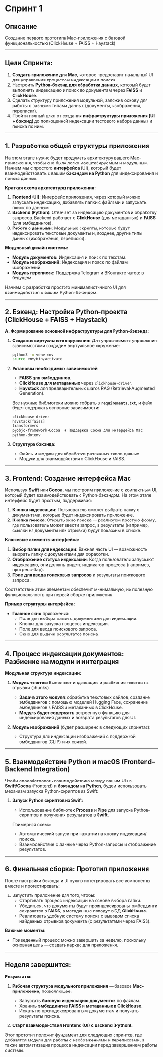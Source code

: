 # Спринт 1

## Описание

Создание первого прототипа Mac-приложения с базовой функциональностью (ClickHouse + FAISS + Haystack)

---

## **Цели Спринта:**

1. **Создать приложение для Mac**, которое предоставит начальный UI для управления процессом индексации и поиска.
2. Настроить **Python-бэкэнд для обработки данных**, который будет выполнять индексацию и поиск по документам через **FAISS** и **ClickHouse**.
3. Сделать структуру приложения модульной, заложив основу для работы с разными типами данных (документы, изображения, переписки).
4. Пройти полный цикл от создания **инфраструктуры приложения (UI + бэкэнд)** до полноценной индексации тестового набора данных и поиска по ним.

---

## **1. Разработка общей структуры приложения**

На этом этапе нужно будет продумать архитектуру вашего Mac-приложения, чтобы оно было легко масштабируемым и модульным. Начнем мы с простого **интерфейса** (UI), который будет взаимодействовать с вашим **бэкэндом на Python** для индексирования и поиска данных.

**Краткая схема архитектуры приложения:**

1. **Frontend (UI)**: Интерфейс приложения, через который можно запускать индексацию, добавлять папки с файлами и запускать поиск по данным.
2. **Backend (Python)**: Отвечает за индексацию документов и обработку запросов. Backend работает с **ClickHouse** (для метаданных) и **FAISS** (для эмбеддингов).
3. **Работа с данными**: Модульные скрипты, которые будут индексировать текстовые документы и, позднее, другие типы данных (изображения, переписки).

**Модульный дизайн системы:**

- **Модуль документов:** Индексация и поиск по текстам.
- **Модуль изображений:** Индексация и поиск по файлам изображений.
- **Модуль переписок:** Поддержка Telegram и ВКонтакте чатов: в будущем.

Начнем с разработки простого минималистичного UI для взаимодействия с вашим Python-бэкэндом.

---

## **2. Бэкенд: Настройка Python-проекта (ClickHouse + FAISS + Haystack)**

**А. Формирование основной инфраструктуры для Python-бэкэнда:**

1. **Создание виртуального окружения:** Для управляемого управления зависимостями создадим виртуальное окружение:

   ```bash
   python3 -m venv env
   source env/bin/activate
   ```

2. **Установка необходимых зависимостей:**
   - **FAISS для эмбеддингов**.
   - **ClickHouse для метаданных** через `clickhouse-driver`.
   - **Haystack** для предварительных шагов RAG (Retrieval-Augmented Generation).

   Все нужные библиотеки можно собрать в **`requirements.txt`**, и файл будет содержать основные зависимости:

   ```txt
   clickhouse-driver
   haystack[faiss]
   transformers
   pyobjc-framework-Cocoa  # Поддержка Cocoa для интерфейса Mac
   python-dotenv
   ```

3. **Структура бэкэнда:**
   - Файлы и модули для обработки различных типов данных.
   - Модули для взаимодействия с ClickHouse и FAISS.

---

## **3. Frontend: Создание интерфейса Mac**

Используя **Swift** или **Cocoa**, мы построим приложение с компактным UI, который будет взаимодействовать с Python-бэкэндом. На этом этапе интерфейс будет простым, поддерживая:

1. **Кнопка индексации**: Пользователь сможет выбрать папку с документами, которые будет индексировать приложение.
2. **Кнопка поиска**: Открыть окно поиска — реализуем простую форму, где пользователь может ввести запрос, а результаты (например, ссылки на документы или отрывки) будут показаны в списке.

**Ключевые элементы интерфейса:**

1. **Выбор папки для индексации**: Важная часть UI — возможность выбрать папку с документами для обработки.
2. **Отображение статуса индексации**: Когда пользователи запускают индексацию, они должны видеть индикатор процесса (например, прогресс-бар).
3. **Поле для ввода поисковых запросов** и результаты поискового запроса.

Соответствие этим элементам обеспечит минимальную, но полезную функциональность при первой сборке приложения.

**Пример структуры интерфейса:**

- **Главное окно** приложения:
  - Поле для выбора папки с документами для индексации.
  - Кнопка для запуска процесса индексации.
  - Поле для ввода поискового запроса.
  - Окно для выдачи результатов поиска.

---

## **4. Процесс индексации документов: Разбиение на модули и интеграция**

**Модульная структура индексации:**

1. **Модуль текстов**: Выполняет индексацию и разбиение текстов на отрывки (chunks).
   - **Задача этого модуля**: обработка текстовых файлов, создание эмбеддингов с помощью моделей Hugging Face, сохранение эмбеддингов в FAISS и метаданных в ClickHouse.
   - **Модуль будет содержать** встроенную функцию для индексирования данных и возврата результатов для UI.

2. **Модуль изображений** (будет расширено в следующих спринтах):
   - Структура для индексации изображений с поддержкой эмбеддингов (CLIP) и их связей.

---

## **5. Взаимодействие Python и macOS (Frontend–Backend Integration)**

Чтобы способствовать взаимодействию между вашим UI на **Swift/Cocoa** (Frontend) и **бэкэндом на Python**, будем использовать механизм запуска Python-скриптов из Swift:

1. **Запуск Python скриптов из Swift:**
   - Использование библиотек **Process** и **Pipe** для запуска Python-скриптов и получения результатов в **Swift**.

   Примерная схема:
   - Автоматический запуск при нажатии на кнопку индексации/поиска.
   - Взаимодействие с данные через Python-запросы и отображение результатов.

---

## **6. Финальная сборка: Прототип приложения**

После настройки бэкэнда и UI нужно интегрировать все компоненты вместе и протестировать:

1. Запустить приложение для того, чтобы:
   - Стартовать процесс индексации на основе выбора папки.
   - Убедиться, что документы будут проиндексированы: эмбеддинги сохранятся в **FAISS**, а метаданные попадут в БД **ClickHouse**.
   - Реализовать удобную систему поиска с выводом списка найденных отрывков документа (с результатами через FAISS).

**Важные моменты**:

- Приведенный процесс можно завершить за неделю, поскольку основная цель — создать каркас для приложения.

---

## **Неделя завершится:**

**Результаты:**

1. **Рабочая структура модульного приложения** — базовое **Mac-приложение**, позволяющее:
   - Запускать **базовую индексацию документов** по файлам.
   - Хранить **эмбеддинги в FAISS** и **метаданные в ClickHouse**.
   - Искать по проиндексированным документам и получать результаты поиска.

2. **Старт взаимодействия Frontend (UI) с Backend (Python).**

Этот прототип положит фундамент для следующих спринтов, где добавятся модули для работы с изображениями и переписками, а также автоматизация процесса индексации перед завершением работы системы.
